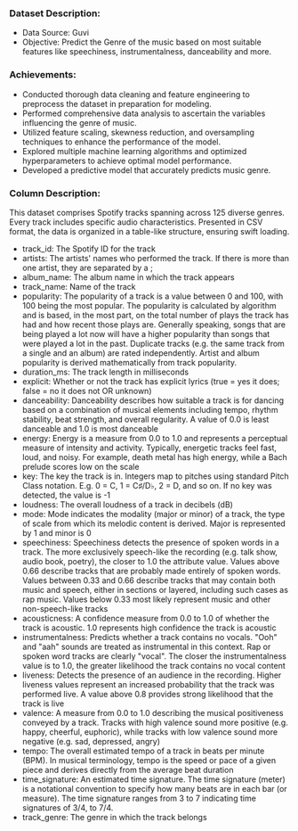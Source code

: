### Dataset Description:
* Data Source: Guvi
* Objective: Predict the Genre of the music based on most suitable features like speechiness, instrumentalness, danceability and more.
### Achievements:
* Conducted thorough data cleaning and feature engineering to preprocess the dataset in preparation for modeling.
* Performed comprehensive data analysis to ascertain the variables influencing the genre of music.
* Utilized feature scaling, skewness reduction, and oversampling techniques to enhance the performance of the model.
* Explored multiple machine learning algorithms and optimized hyperparameters to achieve optimal model performance.
* Developed a predictive model that accurately predicts music genre.
### Column Description:
This dataset comprises Spotify tracks spanning across 125 diverse genres. Every track includes specific audio characteristics. Presented in CSV format, the data is organized in a table-like structure, ensuring swift loading.
*	track_id: The Spotify ID for the track
*	artists: The artists' names who performed the track. If there is more than one artist, they are separated by a ;
*	album_name: The album name in which the track appears
*	track_name: Name of the track
*	popularity: The popularity of a track is a value between 0 and 100, with 100 being the most popular. The popularity is calculated by algorithm and is based, in the most part, on the total number of plays the track has had and how recent those plays are. Generally speaking, songs that are being played a lot now will have a higher popularity than songs that were played a lot in the past. Duplicate tracks (e.g. the same track from a single and an album) are rated independently. Artist and album popularity is derived mathematically from track popularity.
*	duration_ms: The track length in milliseconds
*	explicit: Whether or not the track has explicit lyrics (true = yes it does; false = no it does not OR unknown)
*	danceability: Danceability describes how suitable a track is for dancing based on a combination of musical elements including tempo, rhythm stability, beat strength, and overall regularity. A value of 0.0 is least danceable and 1.0 is most danceable
*	energy: Energy is a measure from 0.0 to 1.0 and represents a perceptual measure of intensity and activity. Typically, energetic tracks feel fast, loud, and noisy. For example, death metal has high energy, while a Bach prelude scores low on the scale
*	key: The key the track is in. Integers map to pitches using standard Pitch Class notation. E.g. 0 = C, 1 = C♯/D♭, 2 = D, and so on. If no key was detected, the value is -1
*	loudness: The overall loudness of a track in decibels (dB)
*	mode: Mode indicates the modality (major or minor) of a track, the type of scale from which its melodic content is derived. Major is represented by 1 and minor is 0
*	speechiness: Speechiness detects the presence of spoken words in a track. The more exclusively speech-like the recording (e.g. talk show, audio book, poetry), the closer to 1.0 the attribute value. Values above 0.66 describe tracks that are probably made entirely of spoken words. Values between 0.33 and 0.66 describe tracks that may contain both music and speech, either in sections or layered, including such cases as rap music. Values below 0.33 most likely represent music and other non-speech-like tracks
*	acousticness: A confidence measure from 0.0 to 1.0 of whether the track is acoustic. 1.0 represents high confidence the track is acoustic
*	instrumentalness: Predicts whether a track contains no vocals. "Ooh" and "aah" sounds are treated as instrumental in this context. Rap or spoken word tracks are clearly "vocal". The closer the instrumentalness value is to 1.0, the greater likelihood the track contains no vocal content
*	liveness: Detects the presence of an audience in the recording. Higher liveness values represent an increased probability that the track was performed live. A value above 0.8 provides strong likelihood that the track is live
*	valence: A measure from 0.0 to 1.0 describing the musical positiveness conveyed by a track. Tracks with high valence sound more positive (e.g. happy, cheerful, euphoric), while tracks with low valence sound more negative (e.g. sad, depressed, angry)
*	tempo: The overall estimated tempo of a track in beats per minute (BPM). In musical terminology, tempo is the speed or pace of a given piece and derives directly from the average beat duration
*	time_signature: An estimated time signature. The time signature (meter) is a notational convention to specify how many beats are in each bar (or measure). The time signature ranges from 3 to 7 indicating time signatures of 3/4, to 7/4.
*	track_genre: The genre in which the track belongs
